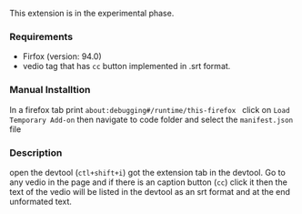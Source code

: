 This extension is in the experimental phase.

### Requirements
* Firfox (version: 94.0)
* vedio tag that has ```cc``` button implemented in .srt format.

### Manual Installtion
In a firefox tab print 
```about:debugging#/runtime/this-firefox ```
click on ```Load Temporary Add-on``` then navigate to code folder and select the ```manifest.json``` file

### Description
open the devtool (```ctl+shift+i```) got the extension tab in the devtool. Go to any vedio in the page and if there is an caption button (```cc```) click it then the text of the vedio will be listed in the devtool as an srt format and at the end unformated text.

